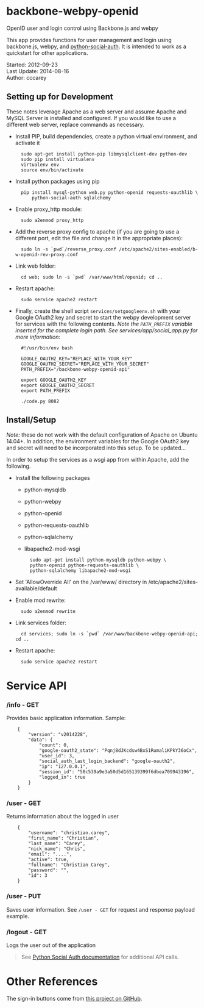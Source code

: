 # backbone-webpy-openid

OpenID user and login control using Backbone.js and webpy

This app provides functions for user management and login using backbone.js, webpy, and [python-social-auth](https://github.com/omab/python-social-auth). It is intended to work as a quickstart for other applications.

Started: 2012-09-23  
Last Update: 2014-08-16  
Author: cccarey  

## Setting up for Development

These notes leverage Apache as a web server and assume Apache and MySQL Server is installed and configured. If you would like to use a different web server, replace commands as necessary.

- Install PIP, build dependencies, create a python virtual environment, and activate it

        sudo apt-get install python-pip libmysqlclient-dev python-dev
        sudo pip install virtualenv
        virtualenv env
        source env/bin/activate

- Install python packages using pip

        pip install mysql-python web.py python-openid requests-oauthlib \
            python-social-auth sqlalchemy

- Enable proxy\_http module:

        sudo a2enmod proxy_http

- Add the reverse proxy config to apache (if you are going to use a different port, edit the file and change it in the appropriate places):

        sudo ln -s `pwd`/reverse_proxy.conf /etc/apache2/sites-enabled/b-w-openid-rev-proxy.conf

- Link web folder:

        cd web; sudo ln -s `pwd` /var/www/html/openid; cd ..

- Restart apache:

        sudo service apache2 restart

- Finally, create the shell script `services/setgoogleenv.sh` with your Google OAuth2 key and secret to start the webpy development server for services with the following contents. _Note the `PATH_PREFIX` variable inserted for the complete login path. See services/app/social_app.py for more information_:

        #!/usr/bin/env bash

        GOOGLE_OAUTH2_KEY="REPLACE_WITH_YOUR_KEY"
        GOOGLE_OAUTH2_SECRET="REPLACE_WITH_YOUR_SECRET"
        PATH_PREFIX="/backbone-webpy-openid-api"

        export GOOGLE_OAUTH2_KEY
        export GOOGLE_OAUTH2_SECRET
        export PATH_PREFIX

        ./code.py 8082

## Install/Setup

*Note:* these do not work with the default configuration of Apache on Ubuntu 14.04+. In addition, the environment variables for the Google OAuth2 key and secret will need to be incorporated into this setup. To be updated...

In order to setup the services as a wsgi app from within Apache, add the following.

- Install the following packages
    - python-mysqldb
    - python-webpy
    - python-openid
    - python-requests-oauthlib
    - python-sqlalchemy
    - libapache2-mod-wsgi

            sudo apt-get install python-mysqldb python-webpy \
            python-openid python-requests-oauthlib \
            python-sqlalchemy libapache2-mod-wsgi

- Set 'AllowOverride All' on the /var/www/ directory in /etc/apache2/sites-available/default
- Enable mod rewrite:

        sudo a2enmod rewrite

- Link services folder:

        cd services; sudo ln -s `pwd` /var/www/backbone-webpy-openid-api; cd ..

- Restart apache:

        sudo service apache2 restart

# Service API

### /info - GET

Provides basic application information. Sample:

        {
            "version": "v2014228", 
            "data": {
                "count": 0, 
                "google-oauth2_state": "Pqnj8dJKcdsw4BxS1RumaliKPkY36oCx", 
                "user_id": 3, 
                "social_auth_last_login_backend": "google-oauth2", 
                "ip": "127.0.0.1", 
                "session_id": "58c539a9e3a50d5d165139399f6dbea709943196", 
                "logged_in": true
            }
        }

### /user - GET

Returns information about the logged in user

        {
            "username": "christian.carey", 
            "first_name": "Christian", 
            "last_name": "Carey", 
            "nick_name": "Chris", 
            "email": "....", 
            "active": true, 
            "fullname": "Christian Carey", 
            "password": "", 
            "id": 3
        }

### /user - PUT

Saves user information. See `/user - GET` for request and response payload example.

### /logout - GET

Logs the user out of the application

> See [Python Social Auth documentation](http://psa.matiasaguirre.net/) for additional
> API calls.

# Other References

The sign-in buttons come from
[this project on GitHub](https://github.com/necolas/css3-social-signin-buttons).
